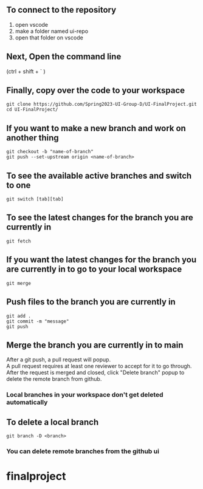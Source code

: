 ## To connect to the repository
1. open vscode
2. make a folder named ui-repo
3. open that folder on vscode

## Next, Open the command line
(ctrl + shift + ` )

## Finally, copy over the code to your workspace
```
git clone https://github.com/Spring2023-UI-Group-D/UI-FinalProject.git
cd UI-FinalProject/
```

## If you want to make a new branch and work on another thing
```
git checkout -b "name-of-branch"
git push --set-upstream origin <name-of-branch>
```

## To see the available active branches and switch to one
```
git switch [tab][tab]
```
## To see the latest changes for the branch you are currently in
```
git fetch
```
## If you want the latest changes for the branch you are currently in to go to your local workspace
```
git merge
```

## Push files to the branch you are currently in
```
git add . 
git commit -m "message"
git push
```

## Merge the branch you are currently in to main
After a git push, a pull request will popup.  
A pull request requires at least one reviewer to accept for it to go through.  
After the request is merged and closed, click "Delete branch" popup to delete the remote branch from github.
### Local branches in your workspace don't get deleted automatically
## To delete a local branch
```
git branch -D <branch> 
```
### You can delete remote branches from the github ui
# finalproject
